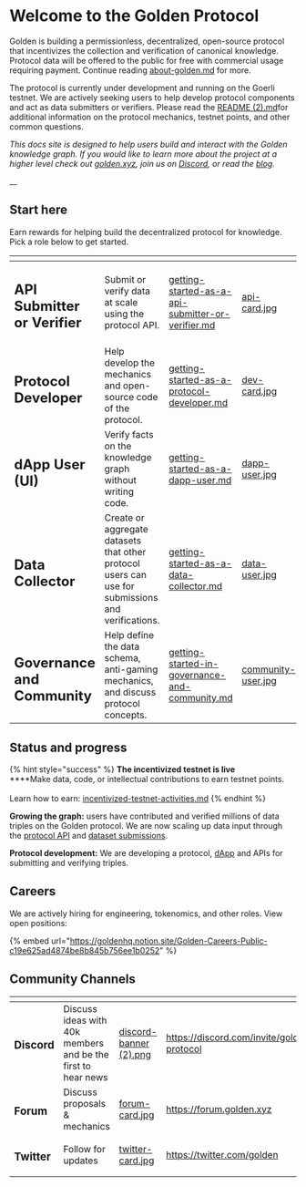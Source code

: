 # Welcome to the Golden Protocol

Golden is building a permissionless, decentralized, open-source protocol that incentivizes the collection and verification of canonical knowledge. Protocol data will be offered to the public for free with commercial usage requiring payment. Continue reading [about-golden.md](predicates/about-golden.md "mention") for more.

The protocol is currently under development and running on the Goerli testnet. We are actively seeking users to help develop protocol components and act as data submitters or verifiers. Please read the [README (2).md](<README (2).md> "mention")for additional information on the protocol mechanics, testnet points, and other common questions.&#x20;

_This docs site is designed to help users build and interact with the Golden knowledge graph. If you would like to learn more about the project at a higher level check out_ [_golden.xyz_](https://golden.xyz)_, join us on_ [_Discord_](https://discord.com/invite/golden-protocol)_, or read the_ [_blog_](https://golden.com/blog/golden-raises-40m-series-b/)_._

__

## Start here

Earn rewards for helping build the decentralized protocol for knowledge. Pick a role below to get started.  &#x20;

<table data-view="cards"><thead><tr><th></th><th></th><th data-hidden data-card-target data-type="content-ref"></th><th data-hidden data-card-cover data-type="files"></th></tr></thead><tbody><tr><td><h2><strong>API Submitter or Verifier</strong></h2></td><td>Submit or verify data at scale using the protocol API.</td><td><a href="getting-started/getting-started-as-a-api-submitter-or-verifier.md">getting-started-as-a-api-submitter-or-verifier.md</a></td><td><a href=".gitbook/assets/api-card.jpg">api-card.jpg</a></td></tr><tr><td><h2>Protocol Developer</h2></td><td>Help develop the mechanics and open-source code of the protocol. </td><td><a href="getting-started/getting-started-as-a-protocol-developer.md">getting-started-as-a-protocol-developer.md</a></td><td><a href=".gitbook/assets/dev-card.jpg">dev-card.jpg</a></td></tr><tr><td><h2>dApp User (UI)</h2></td><td>Verify facts on the knowledge graph without writing code.</td><td><a href="getting-started/getting-started-as-a-dapp-user.md">getting-started-as-a-dapp-user.md</a></td><td><a href=".gitbook/assets/dapp-user.jpg">dapp-user.jpg</a></td></tr><tr><td><h2>Data Collector</h2></td><td>Create or aggregate datasets that other protocol users can use for submissions and verifications.</td><td><a href="getting-started/getting-started-as-a-data-collector.md">getting-started-as-a-data-collector.md</a></td><td><a href=".gitbook/assets/data-user.jpg">data-user.jpg</a></td></tr><tr><td><h2>Governance and Community</h2></td><td>Help define the data schema, anti-gaming mechanics, and discuss protocol concepts.</td><td><a href="getting-started/getting-started-in-governance-and-community.md">getting-started-in-governance-and-community.md</a></td><td><a href=".gitbook/assets/community-user.jpg">community-user.jpg</a></td></tr></tbody></table>



## Status and progress

{% hint style="success" %}
**The incentivized testnet is live**\
****Make data, code, or intellectual contributions to earn testnet points. \
\
Learn how to earn: [incentivized-testnet-activities.md](protocol/incentivized-testnet-activities.md "mention") &#x20;
{% endhint %}

**Growing the graph:** users have contributed and verified millions of data triples on the Golden protocol. We are now scaling up data input through the [protocol API](<README (1).md>) and [dataset submissions](data-and-tools/data-sources.md#submitting-a-dataset). &#x20;

**Protocol development:** We are developing a protocol, [dApp](https://dapp.golden.xyz/) and APIs for submitting and verifying triples.&#x20;



## **Careers**

We are actively hiring for engineering, tokenomics, and other roles. View open positions:

{% embed url="https://goldenhq.notion.site/Golden-Careers-Public-c19e625ad4874be8b845b756ee1b0252" %}

## Community Channels&#x20;

<table data-view="cards"><thead><tr><th></th><th></th><th data-hidden data-card-cover data-type="files"></th><th data-hidden data-card-target data-type="content-ref"></th></tr></thead><tbody><tr><td><h3>Discord</h3></td><td>Discuss ideas with 40k members and be the first to hear news </td><td><a href=".gitbook/assets/discord-banner (2).png">discord-banner (2).png</a></td><td><a href="https://discord.com/invite/golden-protocol">https://discord.com/invite/golden-protocol</a></td></tr><tr><td><h3>Forum</h3></td><td>Discuss proposals &#x26; mechanics</td><td><a href=".gitbook/assets/forum-card.jpg">forum-card.jpg</a></td><td><a href="https://forum.golden.xyz">https://forum.golden.xyz</a></td></tr><tr><td><h3>Twitter</h3></td><td>Follow for updates</td><td><a href=".gitbook/assets/twitter-card.jpg">twitter-card.jpg</a></td><td><a href="https://twitter.com/golden">https://twitter.com/golden</a></td></tr></tbody></table>
